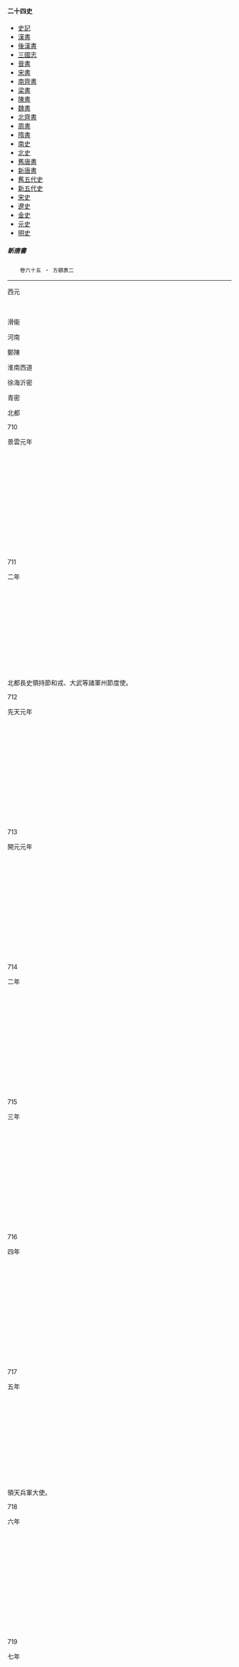    



#### 二十四史

*   [史記](../a01/a01.md)
*   [漢書](../a02/a02.md)
*   [後漢書](../a03/a03.md)
*   [三國志](../a04/a04.md)
*   [晉書](../a05/a05.md)
*   [宋書](../a06/a06.md)
*   [南齊書](../a07/a07.md)
*   [梁書](../a08/a08.md)
*   [陳書](../a09/a09.md)
*   [魏書](../a10/a10.md)
*   [北齊書](../a11/a11.md)
*   [周書](../a12/a12.md)
*   [隋書](../a13/a13.md)
*   [南史](../a14/a14.md)
*   [北史](../a15/a15.md)
*   [舊唐書](../a16/a16.md)
*   [新唐書](../a17/a17.md)
*   [舊五代史](../a18/a18.md)
*   [新五代史](../a19/a19.md)
*   [宋史](../a20/a20.md)
*   [遼史](../a21/a21.md)
*   [金史](../a22/a22.md)
*   [元史](../a23/a23.md)
*   [明史](../a24/a24.md)


##### 新唐書
　　`卷六十五 ‧ 方鎮表二`

* * *

西元

　

滑衞

河南

鄭陳

淮南西道

徐海沂密

青密

北都

710

景雲元年

　

　

　

　

　

　

　

711

二年

　

　

　

　

　

　

北都長史領持節和戎、大武等諸軍州節度使。

712

先天元年

　

　

　

　

　

　

　

713

開元元年

　

　

　

　

　

　

　

714

二年

　

　

　

　

　

　

　

715

三年

　

　

　

　

　

　

　

716

四年

　

　

　

　

　

　

　

717

五年

　

　

　

　

　

　

領天兵軍大使。

718

六年

　

　

　

　

　

　

　

719

七年

　

　

　

　

　

　

　

720

八年

　

　

　

　

　

　

更天兵軍大使為天兵軍節度使。

721

九年

　

　

　

　

　

　

　

722

十年

　

　

　

　

　

　

　

723

十一年

　

　

　

　

　

　

更天兵軍節度為太原府以北諸軍州節度、河東道支度營田使兼北都留守，領太原及遼石嵐汾代忻朔蔚雲九州，治太原。

724

十二年

　

　

　

　

　

　

　

725

十三年

　

　

　

　

　

　

　

726

十四年

　

　

　

　

　

　

　

727

十五年

　

　

　

　

　

　

　

728

十六年

　

　

　

　

　

　

　

729

十七年

　

　

　

　

　

　

以儀石二州隸潞州都督。

730

十八年

　

　

　

　

　

　

更太原府以北諸軍州節度為河東節度。自後節度使領大同軍使，副使以代州刺史領之，復領儀石二州。

731

十九年

　

　

　

　

　

　

　

732

二十年

　

　

　

　

　

　

　

733

二十一年

　

　

　

　

　

　

　

734

二十二年

　

　

　

　

　

　

　

735

二十三年

　

　

　

　

　

　

　

736

二十四年

　

　

　

　

　

　

　

737

二十五年

　

　

　

　

　

　

　

738

二十六年

　

　

　

　

　

　

　

739

二十七年

　

　

　

　

　

　

　

740

二十八年

　

　

　

　

　

　

　

741

二十九年

　

　

　

　

　

　

　

742

天寶元年

　

　

　

　

　

　

　

743

二年

　

　

　

　

　

　

　

744

三載

　

　

　

　

　

　

　

745

四載

　

　

　

　

　

　

　

746

五載

　

　

　

　

　

　

　

747

六載

　

　

　

　

　

　

　

748

七載

　

　

　

　

　

　

　

749

八載

　

　

　

　

　

　

　

750

九載

　

　

　

　

　

　

　

751

十載

　

　

　

　

　

　

　

752

十一載

　

　

　

　

　

　

　

753

十二載

　

　

　

　

　

　

　

754

十三載

　

　

　

　

　

　

　

755

十四載

　

　

　

　

　

　

　

756

至德元載

　

置河南節度使，治汴州，領郡十三：陳留、睢陽、靈昌、淮陽、汝陰、譙、濟陰、濮陽、淄川、琅邪、彭城、臨淮、東海。

　

置淮南西道節度使，領義陽、弋陽、潁川、滎陽、汝南五郡，治潁川郡。

　

置青密節度使，領北海、高密、東牟、東萊四郡，治北海郡。置鄆齊兗三州都防禦使，治齊州。

　

757

二載

　

　

　

　

　

　

　

758

乾元元年

　

廢河南節度使，置汴州都防禦使，領州十三如故；尋以滑濮二州隸青密節度，亳州隸淮西節度。

　

淮南西道節度徙治鄭州，增領陳潁亳三州，別置豫許汝節度使，治豫州。

　

青密節度增領滑濮二州。

　

759

二年

　

廢汴州都防禦使，置汴滑節度使，治滑州，領州五：滑濮汴曹宋。又置河南節度使，治徐州，領州五：徐泗海亳潁。未幾，潁州隸鄭陳節度，尋復領潁州。是年，又以濮州隸兗鄆節度，潁亳二州隸鄭陳節度。

置鄭陳節度使，領鄭陳亳潁四州，治鄭州，尋增領申光壽三州；未幾，以三州隸淮西。

廢淮南西道節度使，以陳潁亳隸陳鄭。是年，復置淮南西道節度使，領申光壽安沔蘄黃七州，治壽州。

　

青密節度使增領淄沂海三州。滑州隸汴滑節度使，濮州隸鄆齊兗節度使。是年以海州隸汴滑節度。

升鄆齊兗三州都防禦使為節度使，治兗州，增領濮州，尋以濮州隸河南節度。

　

760

上元元年

　

以海州隸青密節度。

　

　

　

海州復隸青密節度。

　

761

二年

置滑衞節度使，治滑州，領州六：滑衞相魏德貝。尋以德州隸淄沂節度而增領博州。

廢汴滑、河南二節度，以徐泗汴宋曹五州隸淮西節度，滑州隸滑衞節度。

廢鄭陳節度，以鄭陳亳潁四州隸淮西。

淮南西道節度使增領陳鄭潁亳汴曹宋徐泗九州，徙治安州，號淮西十六州節度使。尋以亳州隸滑衞節度，徐州隸兗鄆節度。

　

置淄沂節度使，領淄沂滄德棣五州，治沂州。平盧軍節度使侯希逸引兵保青州，授青密節度使，遂廢淄沂節度，并所管五州，號淄青平盧節度，增領齊州。以齊州隸青密，而兗鄆節度增領徐州。

　

762

寶應元年

　

復置河南節度使，治汴州，領州八：汴宋曹徐潁兗鄆濮。

　

淮西節度增領許隋唐三州，以鄭州隸澤潞節度，潁汴宋曹四州隸河南節度，泗州隸兗鄆節度，申州隸蔡汝節度。

　

登萊沂海泗五州隸兗鄆節度。是年，廢兗鄆節度，以鄆兗濮徐四州隸河南節度，登萊沂海泗隸淄青平盧節度。

　

763

廣德元年

滑衞節度增領亳州，更號滑亳節度使，增領德州。以衞州隸澤潞，析相貝別置節度，魏博別置防禦。

　

　

　

　

滄德二州隸魏博節度。淄青平盧節度增領瀛州；未幾，瀛州復隸魏博節度。

　

764

二年

　

　

　

　

　

　

　

765

永泰元年

　

　

　

沔蘄黃三州隸鄂岳節度。

　

淄青平盧節度增領押新羅渤海兩蕃使。

　

766

大曆元年

　

　

　

　

　

　

　

767

二年

　

　

　

　

　

　

　

768

三年

　

　

　

蔡汝節度增領仙州。

　

　

　

769

四年

滑亳節度增領陳州。

河南節度增領泗州，以潁州隸澤潞節度。

　

　

　

淄青平盧節度罷領海沂密三州，置海沂密三州都防禦使，尋廢，復以三州隸淄青平盧節度。

　

770

五年

　

　

　

省仙州。

　

　

　

771

六年

　

　

　

　

　

　

　

772

七年

賜滑亳節度為永平節度。

　

　

　

　

　

　

773

八年

　

　

　

淮西節度使徙治蔡州，廢蔡汝節度使，所管州皆隸淮西節度。

　

　

　

774

九年

　

　

　

　

　

　

　

775

十年

　

　

　

　

　

淄青平盧節度又領德州。

　

776

十一年

永平節度增領宋泗二州。

廢河南節度使，曹兗鄆濮徐五州隸淄青節度，宋潁泗三州隸永平軍節度，汴州隸淮西節度。

　

淮西節度使增領汴州，徙治汴州。

　

淄青平盧節度增領鄆曹濮徐兗五州，以泗州隸永平軍節度。

　

777

十二年

　

　

　

　

　

　

　

778

十三年

　

　

　

　

　

　

　

779

十四年

永平節度增領汴潁二州，徙治汴州。

　

　

淮西節度使復治蔡州，是年賜號淮寧軍節度，尋更號申光蔡節度使，汝州隸東都畿，汴州隸永平軍節度。

　

　

　

780

建中元年

　

　

　

　

　

　

　

781

二年

永平節度增領鄭州，析宋亳潁別置節度使，以泗州隸淮南。是年以鄭州隸河陽三城節度，既而復舊。

置宋亳潁節度使，治宋州，尋號宣武軍節度使。

　

　

　

　

　

782

三年

　

　

　

　

置徐海沂密都團練觀察使，治徐州。

廢淄青平盧節度使，置淄青都團練觀察使，領淄青登萊齊兗鄆七州，治青州；置曹濮都團練觀察使，治濮州。

　

783

四年

　

　

　

　

　

　

　

784

興元元年

永平軍節度以汴滑二州隸宣武軍，尋復領滑州，徙治滑州。

宣武軍節度使徒治汴州。

　

壽州別置觀察使。

廢徐海沂密都團練觀察使。

復置淄青平盧節度使，領青淄登萊齊兗鄆徐海沂密曹濮十三州，治青州，廢曹濮都團練觀察使。

賜河東節度號保寧軍節度。

785

貞元元年

永平軍節度更號義成軍節度，增領許州。

　

　

唐州隸東都畿，許州隸義成軍節度。

　

　

　

786

二年

　

　

　

　

　

　

　

787

三年

以許州隸陳許節度使。

　

置陳許節度使，治許州。

安州隸山南東道。

　

　

保寧軍節度復為河東節度。

788

四年

　

　

　

　

置徐泗濠三州節度使，治徐州。

淄青平盧節度使徙治鄆州，以徐州隸徐泗節度。

　

789

五年

　

　

　

　

　

　

　

790

六年

　

　

　

　

　

　

　

791

七年

　

　

　

　

　

　

　

792

八年

　

　

　

　

　

　

　

793

九年

　

　

　

　

　

　

　

794

十年

　

　

陳許節度賜號忠武軍節度。

　

　

　

　

795

十一年

　

　

　

　

　

　

　

796

十二年

　

　

　

　

　

　

　

797

十三年

　

　

　

　

　

　

　

798

十四年

　

　

　

申光蔡節度賜號彰義軍節度。

　

　

　

799

十五年

　

　

　

　

　

　

　

800

十六年

　

　

　

　

廢徐泗濠三州節度使，未幾，復置泗濠二州觀察使，隸淮南。

徐州領本州留後。

　

　

801

十七年

　

　

　

　

　

　

　

802

十八年

　

　

　

　

　

　

　

803

十九年

　

　

　

　

　

　

　

804

二十年

　

　

　

　

　

　

　

805

永貞元年

　

　

　

　

　

　

　

806

元和元年

　

　

　

　

　

　

　

807

二年

　

　

　

　

廢泗濠二州觀察使，置武寧軍節度使，治徐州，領徐泗濠三州。

　

　

808

三年

　

　

　

　

　

　

　

809

四年

　

　

　

　

武寧軍節度增領宿州。

　

　

810

五年

　

　

　

　

　

　

　

811

六年

　

　

　

　

　

　

　

812

七年

　

　

　

　

　

　

　

813

八年

　

　

　

　

　

　

　

814

九年

　

　

　

　

　

　

　

815

十年

　

　

　

　

　

　

　

816

十一年

　

　

　

彰義軍節度增領唐隋鄧三州，尋以三州別置節度使。

　

　

　

817

十二年

　

　

忠武節度增領溵州。

彰義軍節度復為淮西節度，增領溵州，未幾，以溵州隸忠武軍節度。

　

　

　

818

十三年

　

　

忠武軍節度增領蔡州。

廢淮西節度。

　

　

　

819

十四年

　

　

　

　

　

淄青平盧節度使領青淄齊登萊五州，復治青州。置鄆曹濮節度使，治鄆州。置沂海觀察使，領沂海兗密四州，治沂州。

　

820

十五年

　

　

　

　

　

賜鄆曹濮節度使號天平軍節度使。

　

821

長慶元年

　

　

　

　

宿州隸淮南節度。

升沂海觀察使為節度使，徙治兗州。

河東節度使領押北山諸蕃使。

822

二年

義成軍節度使復領潁州。

　

省溵州。

　

　

　

　

823

三年

　

　

　

　

　

　

　

824

四年

　

　

　

　

　

　

　

825

寶曆元年

　

　

　

　

　

　

　

826

二年

　

　

　

　

　

　

　

827

大和元年

　

　

　

　

　

齊州隸橫海節度。

　

828

二年

　

　

　

　

　

淄青平盧節度增領棣州。

　

829

三年

　

　

　

　

　

　

　

830

四年

　

　

　

　

　

　

　

831

五年

　

　

　

　

　

　

　

832

六年

　

　

　

　

　

　

　

833

七年

　

　

　

　

宿州復隸武寧節度。

　

　

834

八年

　

　

　

　

廢沂海節度使為觀察使。

　

　

835

九年

　

　

　

　

　

　

　

836

開成元年

　

　

　

　

　

　

　

837

二年

　

　

　

　

　

　

　

838

三年

　

　

　

　

　

　

　

839

四年

　

　

　

　

　

　

　

840

五年

　

　

　

　

　

　

　

841

會昌元年

　

　

　

　

　

　

　

842

二年

　

　

　

　

　

　

　

843

三年

　

　

　

　

　

　

河東節度使罷領雲朔蔚三州，以雲蔚朔三州置大同都團練使，治雲州。

844

四年

　

　

　

　

　

　

升大同都團練使為大同都防禦使。

845

五年

　

　

　

　

　

　

　

846

六年

　

　

　

　

　

　

　

847

大中元年

　

　

　

　

　

　

　

848

二年

　

　

　

置蔡州防禦使、龍陂監牧使。

　

　

　

849

三年

　

　

　

　

　

　

　

850

四年

　

　

　

　

　

　

　

851

五年

　

　

　

　

　

升沂海觀察使為節度使。

　

852

六年

　

　

　

　

　

　

　

853

七年

　

　

　

　

　

　

　

854

八年

　

　

　

　

　

　

　

855

九年

　

　

　

　

　

　

　

856

十年

　

　

　

　

　

　

　

857

十一年

　

　

　

　

　

　

　

858

十二年

　

　

　

　

　

　

　

859

十三年

　

　

　

　

　

　

　

860

咸通元年

　

　

　

　

　

　

　

861

二年

　

　

　

　

　

　

　

862

三年

　

　

　

　

罷武寧軍節度。置徐州團練防禦使，隸兗海。又置宿泗等州都團練觀察處置使，治宿州。

沂海節度使增領徐州。

　

863

四年

　

　

　

　

罷徐州防禦使，以濠州隸淮南節度。

　

　

864

五年

　

　

　

　

置徐泗團練觀察處置使，治徐州。

天平軍節度增領齊棣二州。

沂海節度使罷領徐州。

　

865

六年

　

　

　

　

　

　

　

866

七年

　

　

　

　

　

　

　

867

八年

　

　

　

　

　

　

　

868

九年

　

　

　

　

　

　

　

869

十年

　

　

　

　

置徐泗節度使。是年，復置都團練防禦使，增領濠宿二州。

　

　

870

十一年

　

　

　

　

置徐泗觀察使，尋賜號感化軍節度使。

　

　

871

十二年

　

　

　

　

　

　

　

872

十三年

　

　

　

　

　

淄青平盧節度復領齊棣二州。

　

873

十四年

　

　

　

　

　

　

　

874

乾符元年

　

　

　

　

　

　

　

875

二年

　

　

　

　

感化軍節度罷領泗州。

　

　

876

三年

　

　

　

　

　

　

　

877

四年

　

　

　

　

　

　

　

878

五年

　

　

　

　

　

　

升大同都防禦使為節度使。

879

六年

　

　

　

　

　

　

　

880

廣明元年

　

　

　

　

　

　

　

881

中和元年

　

　

　

　

　

　

　

882

二年

　

　

蔡州置奉國軍節度。

升蔡州防禦使為奉國軍節度。

　

　

河東節度增領麟州，以忻代二州隸鴈門節度。更大同節度為鴈門節度，領左神策軍、天寧鎮遏觀察使，徙治代州。

883

三年

　

　

　

　

　

　

賜鴈門節度為代北節度。

884

四年

　

　

　

　

　

　

河東節度復領雲蔚二州。

885

光啟元年

　

　

　

　

　

　

　

886

二年

義成軍節度使改為宣義軍節度使，朱全忠請改，以避其父名。

　

　

　

　

　

　

887

三年

　

　

　

　

　

　

　

888

文德元年

　

　

　

　

　

　

　

889

龍紀元年

　

　

　

　

　

　

河東節度增領憲州。

890

大順元年

　

　

　

　

　

　

　

891

二年

　

　

　

　

　

　

　

892

景福元年

　

　

　

　

　

　

　

893

二年

　

　

　

　

　

　

　

894

乾寧元年

　

　

忠武軍節度增領汝州。

　

　

　

　

895

二年

　

　

　

　

　

析齊州置武肅軍防禦使。

　

896

三年

　

　

　

　

　

　

　

897

四年

　

　

　

奉國軍節度增領申和二州。

　

賜沂海節度使為泰寧軍節度使。

　

898

光化元年

　

　

　

　

感化軍節度復為武寧軍節度，未幾，復為感化軍節度。

　

　

899

二年

　

　

　

　

　

　

　

900

三年

　

　

汝州隸東都。

　

　

　

　

901

天復元年

　

　

　

　

　

罷武肅軍防禦使。

　

902

二年

　

　

　

　

罷感化軍節度。

　

　

903

三年

　

　

　

　

　

　

　

904

天祐元年

　

　

　

　

　

　

　

905

二年

　

　

　

　

　

　

　

906

三年

　

　

　

　

　

　

　

907

四年

　

　

　

　

　

　

　

* * *

	    [上卷](064.md) / [新唐書目錄](a17.md) / [下卷](066.md) /	

    